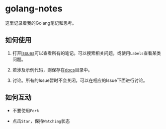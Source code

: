 # golang-notes

这里记录着我的Golang笔记和思考。


## 如何使用

1. 打开[Issues](https://github.com/xpzouying/golang-notes/issues)可以查看所有的笔记。可以搜索相关问题，或使用`Labels`查看某类问题。

2. 若涉及示例代码，则保存在[docs](https://github.com/xpzouying/golang-notes/tree/master/docs)目录中。

3. 讨论。所有的Issue暂时不会关闭，可以在相应的Issue下面进行讨论。


## 如何互动

- 不要使用`Fork`

- 点击`Star`，保持`Watching`状态
